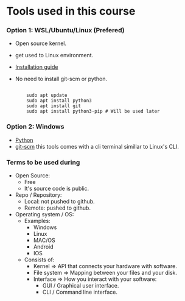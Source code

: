 # Tools used in this course

### Option 1: WSL/Ubuntu/Linux (Prefered)
* Open source kernel.
* get used to Linux environment.
* [Installation guide](https://www.ssl.com/how-to/enable-linux-subsystem-install-ubuntu-windows-10/)
* No need to install git-scm or python.

    ```

        sudo apt update
        sudo apt install python3
        sudo apt install git
        sudo apt install python3-pip # Will be used later
    
    ```

### Option 2: Windows
* [Python](https://python.org)
* [git-scm](https://git-scm.com/https://git-scm.com/) this tools comes with a cli terminal simillar to Linux's CLI.

### Terms to be used during
* Open Source:
    * Free
    * It's source code is public.
* Repo / Repository:
    * Local: not pushed to github.
    * Remote: pushed to github.
* Operating system / OS:
    * Examples:
        * Windows
        * Linux
        * MAC/OS
        * Android
        * IOS
    * Consists of:
        * Kernel => API that connects your hardware with software.
        * File system => Mapping between your files and your disk.
        * Interface => How you interact with your software:
            * GUI / Graphical user interface.
            * CLI / Command line interface.




